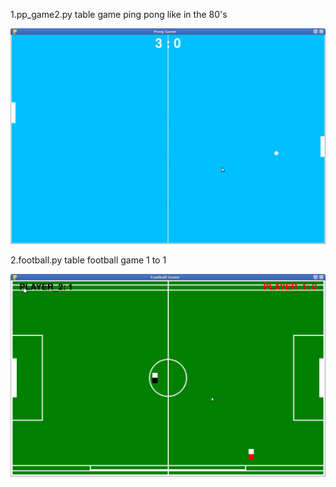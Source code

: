 
1.pp_game2.py table game ping pong like in the 80's


<img width="964" alt="diseqc" src="https://github.com/stpf99/pygame_games/blob/da981419051427015b6a039410bfb89fea4a67ea/pingpong.png">




2.football.py table football game 1 to 1



<img width="964" alt="diseqc" src="https://github.com/stpf99/pygame_games/blob/da981419051427015b6a039410bfb89fea4a67ea/football.png">
